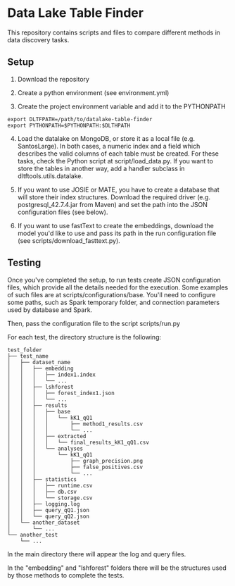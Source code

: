 # Data Lake Table Finder

This repository contains scripts and files to compare different methods in data discovery tasks.

## Setup

1. Download the repository

2. Create a python environment (see environment.yml)

3. Create the project environment variable and add it to the PYTHONPATH
```
export DLTFPATH=/path/to/datalake-table-finder
export PYTHONPATH=$PYTHONPATH:$DLTHPATH
```

4. Load the datalake on MongoDB, or store it as a local file (e.g. SantosLarge). In both cases, a numeric index and a field which describes the valid columns of each table must be created. For these tasks, check the Python script at script/load_data.py. If you want to store the tables in another way, add a handler subclass in dltftools.utils.datalake.

5. If you want to use JOSIE or MATE, you have to create a database that will store their index structures. Download the required driver (e.g. postgresql_42.7.4.jar from Maven) and set the path into the JSON configuration files (see below).

6. If you want to use fastText to create the embeddings, download the model you'd like to use and pass its path in the run configuration file (see scripts/download_fasttext.py).

## Testing

Once you've completed the setup, to run tests create JSON configuration files, which provide all the details needed for the execution. Some examples of such files are at scripts/configurations/base. You'll need to configure some paths, such as Spark temporary folder, and connection parameters used by database and Spark.

Then, pass the configuration file to the script scripts/run.py

For each test, the directory structure is the following:

```
test_folder
├── test_name
│   ├── dataset_name
│   │   ├── embedding
│   │   │   ├── index1.index
│   │   │   └── ...
│   │   ├── lshforest
│   │   │   ├── forest_index1.json
│   │   │   └── ...
│   │   ├── results
│   │   │   ├── base
│   │   │   │   └── kK1_qQ1
│   │   │   │       ├── method1_results.csv
│   │   │   │       └── ...
│   │   │   ├── extracted
│   │   │   │   └── final_results_kK1_qQ1.csv
│   │   │   └── analyses
│   │   │       └── kK1_qQ1
│   │   │           ├── graph_precision.png
│   │   │           ├── false_positives.csv
│   │   │           └── ...
│   │   ├── statistics
│   │   │   ├── runtime.csv
│   │   │   ├── db.csv
│   │   │   └── storage.csv
│   │   ├── logging.log
│   │   ├── query_qQ1.json
│   │   └── query_qQ2.json
│   └── another_dataset
│       └── ...
└── another_test
    └── ...
```

In the main directory there will appear the log and query files.

In the "embedding" and "lshforest" folders there will be the structures used by those methods to complete the tests.
